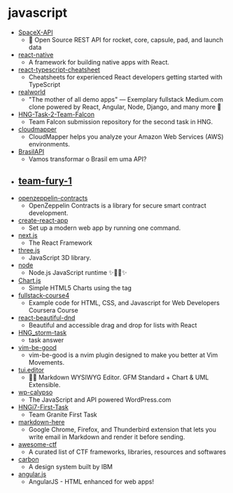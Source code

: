 # javascript
- [SpaceX-API](https://github.com/r-spacex/SpaceX-API)
  - 🚀 Open Source REST API for rocket, core, capsule, pad, and launch data
- [react-native](https://github.com/facebook/react-native)
  - A framework for building native apps with React.
- [react-typescript-cheatsheet](https://github.com/typescript-cheatsheets/react-typescript-cheatsheet)
  - Cheatsheets for experienced React developers getting started with TypeScript
- [realworld](https://github.com/gothinkster/realworld)
  - "The mother of all demo apps" — Exemplary fullstack Medium.com clone powered by React, Angular, Node, Django, and many more 🏅
- [HNG-Task-2-Team-Falcon](https://github.com/HNGi7-Team-Falcon/HNG-Task-2-Team-Falcon)
  - Team Falcon submission repository for the second task in HNG.
- [cloudmapper](https://github.com/duo-labs/cloudmapper)
  - CloudMapper helps you analyze your Amazon Web Services (AWS) environments.
- [BrasilAPI](https://github.com/filipedeschamps/BrasilAPI)
  - Vamos transformar o Brasil em uma API?
- [team-fury-1](https://github.com/hng-teamfury/team-fury-1)
  - 
- [openzeppelin-contracts](https://github.com/OpenZeppelin/openzeppelin-contracts)
  - OpenZeppelin Contracts is a library for secure smart contract development.
- [create-react-app](https://github.com/facebook/create-react-app)
  - Set up a modern web app by running one command.
- [next.js](https://github.com/vercel/next.js)
  - The React Framework
- [three.js](https://github.com/mrdoob/three.js)
  - JavaScript 3D library.
- [node](https://github.com/nodejs/node)
  - Node.js JavaScript runtime ✨🐢🚀✨
- [Chart.js](https://github.com/chartjs/Chart.js)
  - Simple HTML5 Charts using the <canvas> tag
- [fullstack-course4](https://github.com/jhu-ep-coursera/fullstack-course4)
  - Example code for HTML, CSS, and Javascript for Web Developers Coursera Course
- [react-beautiful-dnd](https://github.com/atlassian/react-beautiful-dnd)
  - Beautiful and accessible drag and drop for lists with React
- [HNG_storm-task](https://github.com/Seymaster/HNG_storm-task)
  - task answer
- [vim-be-good](https://github.com/ThePrimeagen/vim-be-good)
  - vim-be-good is a nvim plugin designed to make you better at Vim Movements.
- [tui.editor](https://github.com/nhn/tui.editor)
  - 🍞📝 Markdown WYSIWYG Editor. GFM Standard + Chart & UML Extensible.
- [wp-calypso](https://github.com/Automattic/wp-calypso)
  - The JavaScript and API powered WordPress.com
- [HNGi7-First-Task](https://github.com/team-granite/HNGi7-First-Task)
  - Team Granite First Task
- [markdown-here](https://github.com/adam-p/markdown-here)
  - Google Chrome, Firefox, and Thunderbird extension that lets you write email in Markdown and render it before sending.
- [awesome-ctf](https://github.com/apsdehal/awesome-ctf)
  - A curated list of CTF frameworks, libraries, resources and softwares
- [carbon](https://github.com/carbon-design-system/carbon)
  - A design system built by IBM
- [angular.js](https://github.com/angular/angular.js)
  - AngularJS - HTML enhanced for web apps!
